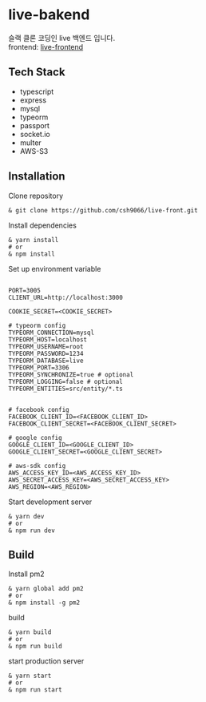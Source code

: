 # live-bakend

슬랙 클론 코딩인 live 백엔드 입니다.
</br>
frontend: [live-frontend](https://github.com/csh9066/live-front)

## Tech Stack

- typescript
- express
- mysql
- typeorm
- passport
- socket.io
- multer
- AWS-S3

## Installation

Clone repository

```shell
& git clone https://github.com/csh9066/live-front.git
```

Install dependencies

```shell
& yarn install
# or
& npm install
```

Set up environment variable

```shell

PORT=3005
CLIENT_URL=http://localhost:3000

COOKIE_SECRET=<COOKIE_SECRET>

# typeorm config
TYPEORM_CONNECTION=mysql
TYPEORM_HOST=localhost
TYPEORM_USERNAME=root
TYPEORM_PASSWORD=1234
TYPEORM_DATABASE=live
TYPEORM_PORT=3306
TYPEORM_SYNCHRONIZE=true # optional
TYPEORM_LOGGING=false # optional
TYPEORM_ENTITIES=src/entity/*.ts


# facebook config
FACEBOOK_CLIENT_ID=<FACEBOOK_CLIENT_ID>
FACEBOOK_CLIENT_SECRET=<FACEBOOK_CLIENT_SECRET>

# google config
GOOGLE_CLIENT_ID=<GOOGLE_CLIENT_ID>
GOOGLE_CLIENT_SECRET=<GOOGLE_CLIENT_SECRET>

# aws-sdk config
AWS_ACCESS_KEY_ID=<AWS_ACCESS_KEY_ID>
AWS_SECRET_ACCESS_KEY=<AWS_SECRET_ACCESS_KEY>
AWS_REGION=<AWS_REGION>

```

Start development server

```shell
& yarn dev
# or
& npm run dev
```

## Build

Install pm2

```shell
& yarn global add pm2
# or
& npm install -g pm2
```

build

```shell
& yarn build
# or
& npm run build
```

start production server

```shell
& yarn start
# or
& npm run start
```
